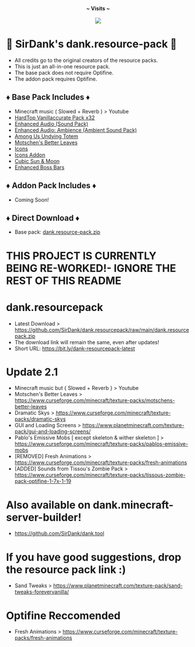 <p align="center">
  <b>~ Visits ~</b><br><br>
  <img src="https://profile-counter.glitch.me/dank.resourcepack/count.svg">
</p>

# 🚨 SirDank's dank.resource-pack 🚨

- All credits go to the original creators of the resource packs.
- This is just an all-in-one resource pack.
- The base pack does not require Optifine.
- The addon pack requires Optifine.

## ♦️ Base Pack Includes ♦️

- Minecraft music ( Slowed + Reverb ) > Youtube
- [HardTop Vanillaccurate Pack x32](https://vanillaccurate.space/)
- [Enhanced Audio (Sound Pack)](https://www.curseforge.com/minecraft/texture-packs/enhanced-audio)
- [Enhanced Audio: Ambience (Ambient Sound Pack)](https://www.curseforge.com/minecraft/texture-packs/enhanced-audio-ambience)
- [Among Us Undying Totem](https://www.planetminecraft.com/texture-pack/3d-sus-undying-totem/)
- [Motschen's Better Leaves](https://modrinth.com/resourcepack/better-leaves)
- [Icons](https://modrinth.com/resourcepack/icons)
- [Icons Addon](https://www.curseforge.com/minecraft/texture-packs/advertisement-removal-icons-addon-resourcepack)
- [Cubic Sun & Moon](https://modrinth.com/resourcepack/cubic-sun-moon)
- [Enhanced Boss Bars](https://modrinth.com/resourcepack/enhanced-boss-bars)

## ♦️ Addon Pack Includes ♦️

- Coming Soon!

## ♦️ Direct Download ♦️

- Base pack: [dank.resource-pack.zip](https://github.com/SirDank/dank.resource-pack/raw/main/dank.resource-pack.zip)

# THIS PROJECT IS CURRENTLY BEING RE-WORKED!- IGNORE THE REST OF THIS README

# dank.resourcepack
- Latest Download > https://github.com/SirDank/dank.resourcepack/raw/main/dank.resourcepack.zip
- The download link will remain the same, even after updates!
- Short URL: https://bit.ly/dank-resourcepack-latest

# Update 2.1
- Minecraft music but { Slowed + Reverb } > Youtube
- Motschen's Better Leaves > https://www.curseforge.com/minecraft/texture-packs/motschens-better-leaves
- Dramatic Skys > https://www.curseforge.com/minecraft/texture-packs/dramatic-skys
- GUI and Loading Screens > https://www.planetminecraft.com/texture-pack/gui-and-loading-screens/
- Pablo's Emissive Mobs [ except skeleton & wither skeleton ] > https://www.curseforge.com/minecraft/texture-packs/pablos-emissive-mobs
- [REMOVED] Fresh Animations > https://www.curseforge.com/minecraft/texture-packs/fresh-animations
- [ADDED] Sounds from Tissou's Zombie Pack > https://www.curseforge.com/minecraft/texture-packs/tissous-zombie-pack-optifine-1-7x-1-19

# Also available on dank.minecraft-server-builder!
- https://github.com/SirDank/dank.tool

# If you have good suggestions, drop the resource pack link :)
- Sand Tweaks > https://www.planetminecraft.com/texture-pack/sand-tweaks-forevervanilla/

# Optifine Reccomended
- Fresh Animations > https://www.curseforge.com/minecraft/texture-packs/fresh-animations
